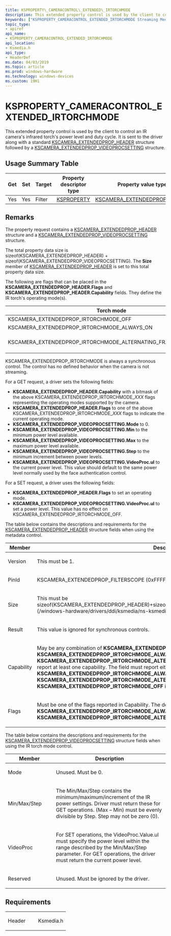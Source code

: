 ```yaml
---
title: KSPROPERTY\_CAMERACONTROL\_EXTENDED\_IRTORCHMODE
description: This extended property control is used by the client to control an IR camera's infrared torch's power level and duty cycle.
keywords: ["KSPROPERTY_CAMERACONTROL_EXTENDED_IRTORCHMODE Streaming Media Devices"]
topic_type:
- apiref
api_name:
- KSPROPERTY_CAMERACONTROL_EXTENDED_IRTORCHMODE
api_location:
- Ksmedia.h
api_type:
- HeaderDef
ms.date: 04/03/2019
ms.topic: article
ms.prod: windows-hardware
ms.technology: windows-devices
ms.custom: 19H1
---
```


# KSPROPERTY_CAMERACONTROL_EXTENDED_IRTORCHMODE

This extended property control is used by the client to control an IR camera's infrared torch's power level and duty cycle. It is sent to the driver along with a standard [KSCAMERA_EXTENDEDPROP_HEADER](/windows-hardware/drivers/ddi/ksmedia/ns-ksmedia-tagkscamera_extendedprop_header) structure followed by a [KSCAMERA_EXTENDEDPROP_VIDEOPROCSETTING](/windows-hardware/drivers/ddi/ksmedia/ns-ksmedia-tagkscamera_extendedprop_videoprocsetting) structure.

## Usage Summary Table

| Get | Set | Target | Property descriptor type | Property value type |
| --- | --- | --- | --- | --- |
| Yes | Yes | Filter | [KSPROPERTY](/windows-hardware/drivers/stream/ksproperty-structure) | [KSCAMERA_EXTENDEDPROP_HEADER](/windows-hardware/drivers/ddi/ksmedia/ns-ksmedia-tagkscamera_extendedprop_header)|

## Remarks

The property request contains a [KSCAMERA_EXTENDEDPROP_HEADER](/windows-hardware/drivers/ddi/ksmedia/ns-ksmedia-tagkscamera_extendedprop_header) structure and a [KSCAMERA_EXTENDEDPROP_VIDEOPROCSETTING](/windows-hardware/drivers/ddi/ksmedia/ns-ksmedia-tagkscamera_extendedprop_videoprocsetting) structure.

The total property data size is sizeof(KSCAMERA_EXTENDEDPROP_HEADER) + sizeof(KSCAMERA_EXTENDEDPROP_VIDEOPROCSETTING). The **Size** member of [KSCAMERA_EXTENDEDPROP_HEADER](/windows-hardware/drivers/ddi/ksmedia/ns-ksmedia-tagkscamera_extendedprop_header) is set to this total property data size.

The following are flags that can be placed in the **KSCAMERA_EXTENDEDPROP_HEADER.Flags** and **KSCAMERA_EXTENDEDPROP_HEADER.Capability** fields.  They define the IR torch's operating mode(s).

| Torch mode                                                       | Description                        |
|------------------------------------------------------------------|------------------------------------|
| KSCAMERA_EXTENDEDPROP_IRTORCHMODE_OFF                            | Off                                |
| KSCAMERA_EXTENDEDPROP_IRTORCHMODE_ALWAYS_ON                      | Always on                          |
| KSCAMERA_EXTENDEDPROP_IRTORCHMODE_ALTERNATING_FRAME_ILLUMINATION | On for every other frame           |

KSCAMERA_EXTENDEDPROP_IRTORCHMODE is always a synchronous control.  The control has no defined behavior when the camera is not streaming.

For a GET request, a driver sets the following fields:

- **KSCAMERA_EXTENDEDPROP_HEADER.Capability** with a bitmask of the above KSCAMERA_EXTENDEDPROP_IRTORCHMODE_*XXX* flags representing the operating modes supported by the camera.
- **KSCAMERA_EXTENDEDPROP_HEADER.Flags** to one of the above KSCAMERA_EXTENDEDPROP_IRTORCHMODE_*XXX* flags to indicate the current operating mode.
- **KSCAMERA_EXTENDEDPROP_VIDEOPROCSETTING.Mode** to 0.
- **KSCAMERA_EXTENDEDPROP_VIDEOPROCSETTING.Min** to the minimum power level available.
- **KSCAMERA_EXTENDEDPROP_VIDEOPROCSETTING.Max** to the maximum power level available.
- **KSCAMERA_EXTENDEDPROP_VIDEOPROCSETTING.Step** to the minimum increment between power levels.
- **KSCAMERA_EXTENDEDPROP_VIDEOPROCSETTING.VideoProc.ul** to the current power level. This value should default to the same power level normally used by the face authentication control.

For a SET request, a driver uses the following fields:

- **KSCAMERA_EXTENDEDPROP_HEADER.Flags** to set an operating mode.
- **KSCAMERA_EXTENDEDPROP_VIDEOPROCSETTING.VideoProc.ul** to set a power level.  This value has no effect on KSCAMERA_EXTENDEDPROP_IRTORCHMODE_OFF.

The table below contains the descriptions and requirements for the [KSCAMERA_EXTENDEDPROP_HEADER](/windows-hardware/drivers/ddi/ksmedia/ns-ksmedia-tagkscamera_extendedprop_header) structure fields when using the metadata control.

<table>
<colgroup>
<col width="30%" />
<col width="70%" />
</colgroup>
<thead>
<tr class="header">
<th>Member</th>
<th>Description</th>
</tr>
</thead>
<tbody>
<tr class="odd">
<td><p>Version</p></td>
<td><p>This must be 1.</p></td>
</tr>
<tr class="even">
<td><p>PinId</p></td>
<td><p>KSCAMERA_EXTENDEDPROP_FILTERSCOPE (0xFFFFFFFF).</p></td>
</tr>
<tr class="odd">
<td><p>Size</p></td>
<td><p>This must be sizeof(KSCAMERA_EXTENDEDPROP_HEADER)+sizeof([KSCAMERA_EXTENDEDPROP_VIDEOPROCSETTING](/windows-hardware/drivers/ddi/ksmedia/ns-ksmedia-tagkscamera_extendedprop_videoprocsetting)),</p></td>
</tr>
<tr class="even">
<td><p>Result</p></td>
<td><p>This value is ignored for synchronous controls.</p></td>
</tr>
<tr class="odd">
<td><p>Capability</p></td>
<td><p>May be any combination of <strong>KSCAMERA_EXTENDEDPROP_IRTORCHMODE_OFF</strong>, <strong>KSCAMERA_EXTENDEDPROP_IRTORCHMODE_ALWAYS_ON</strong> or <strong>KSCAMERA_EXTENDEDPROP_IRTORCHMODE_ALTERNATIVE_FRAME_ILLUMINATION</strong>.  
This field must report at least one capability.  The field must report either <strong>KSCAMERA_EXTENDEDPROP_IRTORCHMODE_ALWAYS_ON</strong> or <strong>KSCAMERA_EXTENDEDPROP_IRTORCHMODE_ALTERNATIVE_FRAME_ILLUMINATION</strong> or both. The value <strong>KSCAMERA_EXTENDEDPROP_IRTORCHMODE_OFF</strong> is optional.
</p></td>
</tr>
<tr class="even">
<td><p>Flags</p></td>
<td><p>Must be one of the flags reported in Capability.  The default must value must be either <strong>KSCAMERA_EXTENDEDPROP_IRTORCHMODE_ALWAYS_ON</strong> or <strong>KSCAMERA_EXTENDEDPROP_IRTORCHMODE_ALTERNATIVE_FRAME_ILLUMINATION</strong>.</p></td>
</tr>
</tbody>
</table>

The table below contains the descriptions and requirements for the [KSCAMERA_EXTENDEDPROP_VIDEOPROCSETTING](/windows-hardware/drivers/ddi/ksmedia/ns-ksmedia-tagkscamera_extendedprop_videoprocsetting) structure fields when using the IR torch mode control.

<table>
<colgroup>
<col width="30%" />
<col width="70%" />
</colgroup>
<thead>
<tr class="header">
<th>Member</th>
<th>Description</th>
</tr>
</thead>
<tbody>
<tr class="odd">
<td><p>Mode</p></td>
<td><p>Unused.  Must be 0.</p></td>
</tr>
<tr class="even">
<td><p>Min/Max/Step</p></td>
<td><p>The Min/Max/Step contains the minimum/maximum/increment of the IR power settings.  Driver must return these for GET operations.  (Max – Min) must be evenly divisible by Step.  Step may not be zero (0).</p></td>
</tr>
<tr class="odd">
<td><p>VideoProc</p></td>
<td><p>For SET operations, the VideoProc.Value.ul must specify the power level within the range described by the Min/Max/Step parameter.  For GET operations, the driver must return the current power level.</p></td>
</tr>
<tr class="even">
<td><p>Reserved</p></td>
<td><p>Unused.  Must be ignored by the driver.</p></td>
</tr>
</tbody>
</table>

## Requirements

<table>
<colgroup>
<col width="50%" />
<col width="50%" />
</colgroup>
<tbody>
<tr class="odd">
<td><p>Header</p></td>
<td>Ksmedia.h</td>
</tr>
</tbody>
</table>